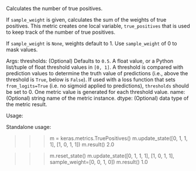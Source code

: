 Calculates the number of true positives.

If `sample_weight` is given, calculates the sum of the weights of
true positives. This metric creates one local variable, `true_positives`
that is used to keep track of the number of true positives.

If `sample_weight` is `None`, weights default to 1.
Use `sample_weight` of 0 to mask values.

Args:
    thresholds: (Optional) Defaults to `0.5`. A float value, or a Python
        list/tuple of float threshold values in `[0, 1]`. A threshold is
        compared with prediction values to determine the truth value of
        predictions (i.e., above the threshold is `True`, below is `False`).
        If used with a loss function that sets `from_logits=True` (i.e. no
        sigmoid applied to predictions), `thresholds` should be set to 0.
        One metric value is generated for each threshold value.
    name: (Optional) string name of the metric instance.
    dtype: (Optional) data type of the metric result.

Usage:

Standalone usage:

>>> m = keras.metrics.TruePositives()
>>> m.update_state([0, 1, 1, 1], [1, 0, 1, 1])
>>> m.result()
2.0

>>> m.reset_state()
>>> m.update_state([0, 1, 1, 1], [1, 0, 1, 1], sample_weight=[0, 0, 1, 0])
>>> m.result()
1.0
